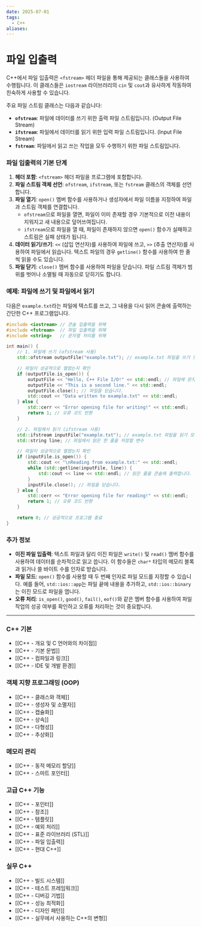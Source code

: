 ```yaml
---
date: 2025-07-01
tags:
  - C++
aliases:
---
```


# 파일 입출력

C++에서 파일 입출력은 `<fstream>` 헤더 파일을 통해 제공되는 클래스들을 사용하여 수행됩니다. 이 클래스들은 `iostream` 라이브러리의 `cin` 및 `cout`과 유사하게 작동하여 친숙하게 사용할 수 있습니다.

주요 파일 스트림 클래스는 다음과 같습니다:
*   **`ofstream`**: 파일에 데이터를 쓰기 위한 출력 파일 스트림입니다. (Output File Stream)
*   **`ifstream`**: 파일에서 데이터를 읽기 위한 입력 파일 스트림입니다. (Input File Stream)
*   **`fstream`**: 파일에서 읽고 쓰는 작업을 모두 수행하기 위한 파일 스트림입니다.

### 파일 입출력의 기본 단계

1.  **헤더 포함**: `<fstream>` 헤더 파일을 프로그램에 포함합니다.
2.  **파일 스트림 객체 선언**: `ofstream`, `ifstream`, 또는 `fstream` 클래스의 객체를 선언합니다.
3.  **파일 열기**: `open()` 멤버 함수를 사용하거나 생성자에서 파일 이름을 지정하여 파일과 스트림 객체를 연결합니다.
    *   `ofstream`으로 파일을 열면, 파일이 이미 존재할 경우 기본적으로 이전 내용이 지워지고 새 내용으로 덮어쓰여집니다.
    *   `ifstream`으로 파일을 열 때, 파일이 존재하지 않으면 `open()` 함수가 실패하고 스트림은 실패 상태가 됩니다.
4.  **데이터 읽기/쓰기**: `<<` (삽입 연산자)를 사용하여 파일에 쓰고, `>>` (추출 연산자)를 사용하여 파일에서 읽습니다. 텍스트 파일의 경우 `getline()` 함수를 사용하여 한 줄씩 읽을 수도 있습니다.
5.  **파일 닫기**: `close()` 멤버 함수를 사용하여 파일을 닫습니다. 파일 스트림 객체가 범위를 벗어나 소멸될 때 자동으로 닫히기도 합니다.

### 예제: 파일에 쓰기 및 파일에서 읽기

다음은 `example.txt`라는 파일에 텍스트를 쓰고, 그 내용을 다시 읽어 콘솔에 출력하는 간단한 C++ 프로그램입니다.

```cpp
#include <iostream> // 콘솔 입출력을 위해
#include <fstream>  // 파일 입출력을 위해
#include <string>   // 문자열 처리를 위해

int main() {
    // 1. 파일에 쓰기 (ofstream 사용)
    std::ofstream outputFile("example.txt"); // example.txt 파일을 쓰기 모드로 엽니다.

    // 파일이 성공적으로 열렸는지 확인
    if (outputFile.is_open()) {
        outputFile << "Hello, C++ File I/O!" << std::endl; // 파일에 문자열을 씁니다.
        outputFile << "This is a second line." << std::endl;
        outputFile.close(); // 파일을 닫습니다.
        std::cout << "Data written to example.txt" << std::endl;
    } else {
        std::cerr << "Error opening file for writing!" << std::endl;
        return 1; // 오류 코드 반환
    }

    // 2. 파일에서 읽기 (ifstream 사용)
    std::ifstream inputFile("example.txt"); // example.txt 파일을 읽기 모드로 엽니다.
    std::string line; // 파일에서 읽은 한 줄을 저장할 변수

    // 파일이 성공적으로 열렸는지 확인
    if (inputFile.is_open()) {
        std::cout << "\nReading from example.txt:" << std::endl;
        while (std::getline(inputFile, line)) {
            std::cout << line << std::endl; // 읽은 줄을 콘솔에 출력합니다.
        }
        inputFile.close(); // 파일을 닫습니다.
    } else {
        std::cerr << "Error opening file for reading!" << std::endl;
        return 1; // 오류 코드 반환
    }

    return 0; // 성공적으로 프로그램 종료
}
```

### 추가 정보

*   **이진 파일 입출력**: 텍스트 파일과 달리 이진 파일은 `write()` 및 `read()` 멤버 함수를 사용하여 데이터를 순차적으로 읽고 씁니다. 이 함수들은 `char*` 타입의 메모리 블록과 읽거나 쓸 바이트 수를 인자로 받습니다.
*   **파일 모드**: `open()` 함수를 사용할 때 두 번째 인자로 파일 모드를 지정할 수 있습니다. 예를 들어, `std::ios::app`는 파일 끝에 내용을 추가하고, `std::ios::binary`는 이진 모드로 파일을 엽니다.
*   **오류 처리**: `is_open()`, `good()`, `fail()`, `eof()`와 같은 멤버 함수를 사용하여 파일 작업의 성공 여부를 확인하고 오류를 처리하는 것이 중요합니다.

---
### C++ 기본

- [[C++ - 개요 및 C 언어와의 차이점]]
- [[C++ - 기본 문법]]
- [[C++ - 컴파일과 링크]]
- [[C++ - IDE 및 개발 환경]]

### 객체 지향 프로그래밍 (OOP)

- [[C++ - 클래스와 객체]]
- [[C++ - 생성자 및 소멸자]]
- [[C++ - 캡슐화]]
- [[C++ - 상속]]
- [[C++ - 다형성]]
- [[C++ - 추상화]]

### 메모리 관리

- [[C++ - 동적 메모리 할당]]
- [[C++ - 스마트 포인터]]

### 고급 C++ 기능

- [[C++ - 포인터]]
- [[C++ - 참조]]
- [[C++ - 템플릿]]
- [[C++ - 예외 처리]]
- [[C++ - 표준 라이브러리 (STL)]]
- [[C++ - 파일 입출력]]
- [[C++ - 현대 C++]]

### 실무 C++

- [[C++ - 빌드 시스템]]
- [[C++ - 테스트 프레임워크]]
- [[C++ - 디버깅 기법]]
- [[C++ - 성능 최적화]]
- [[C++ - 디자인 패턴]]
- [[C++ - 실무에서 사용하는 C++의 변형]]

